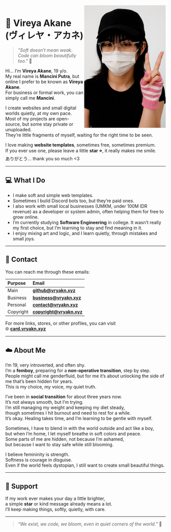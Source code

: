 <img src="https://github.com/manciniputra28/manciniputra28/blob/main/pfp.jpg?raw=true" width="256" align="right">

# 🌷 Vireya Akane (ヴィレヤ・アカネ)

> *"Soft doesn’t mean weak. Code can bloom beautifully too."* 🌸  

Hi... I’m **Vireya Akane**, 19 y/o.  
My real name is **Mancini Putra**, but online I prefer to be known as **Vireya Akane**.  
For business or formal work, you can simply call me **Mancini**.  

I create websites and small digital worlds quietly, at my own pace.  
Most of my projects are open-source, but some stay private or unuploaded.  
They’re little fragments of myself, waiting for the right time to be seen.  

I love making **website templates**, sometimes free, sometimes premium.  
If you ever use one, please leave a little **star ⭐**, it really makes me smile.  
ありがとう... thank you so much <3  

---

## 💻 What I Do
- I make soft and simple web templates.  
- Sometimes I build Discord bots too, but they’re paid ones.  
- I also work with small local businesses (UMKM, under 100M IDR revenue) as a developer or system admin, often helping them for free to grow online.  
- I’m currently studying **Software Engineering** in college. It wasn’t really my first choice, but I’m learning to stay and find meaning in it.  
- I enjoy mixing art and logic, and I learn quietly, through mistakes and small joys.  

---

## 💌 Contact
You can reach me through these emails:

| Purpose | Email |
|:--|:--|
| Main | **github@vryakn.xyz** |
| Business | **business@vryakn.xyz** |
| Personal | **contact@vryakn.xyz** |
| Copyright | **copyright@vryakn.xyz** |

For more links, stores, or other profiles, you can visit  
🌐 [**card.vryakn.xyz**](https://card.vryakn.xyz)

---

## ☁️ About Me
I’m 19, very introverted, and often shy.  
I’m a **femboy**, preparing for a **non-operative transition**, step by step.  
People might call me genderfluid, but for me it’s about unlocking the side of me that’s been hidden for years.  
This is my choice, my voice, my quiet truth.  

I’ve been in **social transition** for about three years now.  
It’s not always smooth, but I’m trying.  
I’m still managing my weight and keeping my diet steady,  
though sometimes I hit burnout and need to rest for a while.  
It’s okay. Healing takes time, and I’m learning to be gentle with myself.  

Sometimes, I have to blend in with the world outside and act like a boy,  
but when I’m home, I let myself breathe in soft colors and peace.  
Some parts of me are hidden, not because I’m ashamed,  
but because I want to stay safe while still blooming.  

I believe femininity is strength.  
Softness is courage in disguise.  
Even if the world feels dystopian, I still want to create small beautiful things.  

---

## 💖 Support
If my work ever makes your day a little brighter,  
a simple **star** or kind message already means a lot.  
I’ll keep making things, softly, quietly, with care.  

---

> *“We exist, we code, we bloom, even in quiet corners of the world.”* 🌸
